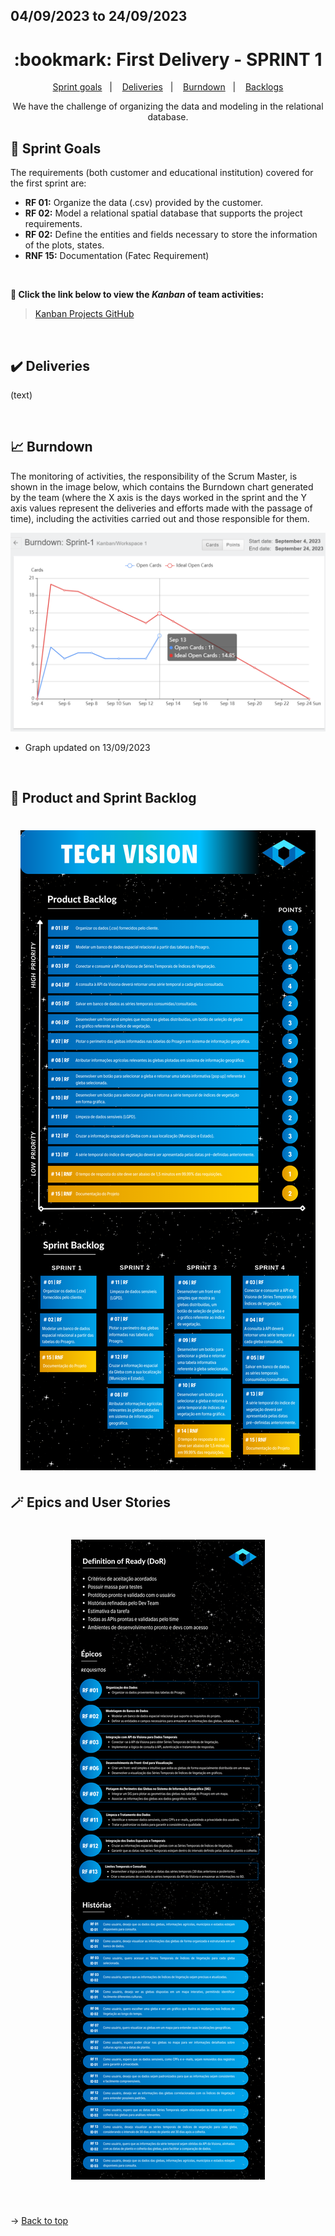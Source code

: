 ## 04/09/2023 to 24/09/2023

<span id="top">

<h1 align="center">:bookmark: First Delivery - SPRINT 1</h1>

<p align="center">
     <a href="#goals">Sprint goals</a> &nbsp |&nbsp &nbsp
     <a href="#deliveries">Deliveries</a> &nbsp |&nbsp &nbsp
     <a href="#burndown">Burndown</a> &nbsp |&nbsp &nbsp
     <a href="#crystal_ball-product-and-sprint-backlog">Backlogs</a>
</p>

<div align="center">
  We have the challenge of organizing the data and modeling in the relational database.
</div>

<span id="goals">
    
## :dart: Sprint Goals
The requirements (both customer and educational institution) covered for the first sprint are:
- **RF 01:** Organize the data (.csv) provided by the customer.
- **RF 02:** Model a relational spatial database that supports the project requirements.
- **RF 02:** Define the entities and fields necessary to store the information of the plots, states.
- **RNF 15:** Documentation (Fatec Requirement)
    
<br>
 
**:link: Click the link below to view the *Kanban* of team activities:**
> [Kanban Projects GitHub](https://github.com/orgs/TechVisionn/projects/1)
  
<br>
    
<span id="deliveries">
  
## :heavy_check_mark: Deliveries
 
(text)
    
<br>
    
<span id="burndown">
    
## :chart_with_upwards_trend: Burndown

The monitoring of activities, the responsibility of the Scrum Master, is shown in the image below, which contains the Burndown chart generated by the team (where the X axis is the days worked in the sprint and the Y axis values represent the deliveries and efforts made with the passage of time), including the activities carried out and those responsible for them.
    
<div align="center">
    
![Burndown Chart](https://github.com/TechVisionn/tech-parent/blob/main/docs/Images/burndown%2013.09.png)
</div>

- Graph updated on 13/09/2023
  
<br>
  
## :crystal_ball: Product and Sprint Backlog

<h1 align="center"> <img src = "https://github.com/TechVisionn/tech-parent/blob/main/docs/Images/backlogs.png" /></h1>

## :magic_wand: Epics and User Stories

<h1 align="center"> <img src = "https://github.com/TechVisionn/tech-parent/blob/main/docs/Images/%C3%89picos%20e%20Hist%C3%B3rias.png" /></h1>

<br>
  
→ [Back to top](#topo)
